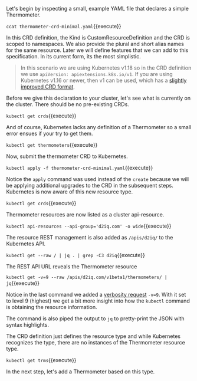 Let's begin by inspecting a small, example YAML file that declares a simple Thermometer.

`ccat thermometer-crd-minimal.yaml`{{execute}}

In this CRD definition, the Kind is CustomResourceDefinition and the CRD is scoped to namespaces. We also provide the plural and short alias names for the same resource. Later we will define features that we can add to this specification. In its current form, its the most simplistic.

> In this scenario we are using Kubernetes v1.18 so in the CRD definition we use `apiVersion: apiextensions.k8s.io/v1`. If you are using Kubernetes v1.16 or newer, then v1 can be used, which has a [slightly improved CRD format](https://kubernetes.io/docs/tasks/access-kubernetes-api/custom-resources/custom-resource-definition-versioning/#specify-multiple-versions).

Before we give this declaration to your cluster, let's see what is currently on the cluster. There should be no pre-existing CRDs.

`kubectl get crds`{{execute}}

And of course, Kubernetes lacks any definition of a Thermometer so a small error ensues if your try to get them.

`kubectl get thermometers`{{execute}}

Now, submit the thermometer CRD to Kubernetes.

`kubectl apply -f thermometer-crd-minimal.yaml`{{execute}}

Notice the `apply` command was used instead of the `create` because we will be applying additional upgrades to the CRD in the subsequent steps. Kubernetes is now aware of this new resource type.

`kubectl get crds`{{execute}}

Thermometer resources are now listed as a cluster api-resource.

`kubectl api-resources --api-group='d2iq.com' -o wide`{{execute}}

The resource REST management is also added as `/apis/d2iq/` to the Kubernetes API.

`kubectl get --raw / | jq . | grep -C3 d2iq`{{execute}}

The REST API URL reveals the Thermometer resource

`kubectl get -v=9 --raw /apis/d2iq.com/v1beta1/thermometers/ | jq`{{execute}}

Notice in the last command we added a [verbosity request](https://kubernetes.io/docs/reference/kubectl/cheatsheet/#kubectl-output-verbosity-and-debugging) `-v=9`. With it set to level 9 (highest) we get a bit more insight into how the `kubectl` command is obtaining the resource information.

The command is also piped the output to `jq` to pretty-print the JSON with syntax highlights.

The CRD definition just defines the resource type and while Kubernetes recognizes the type, there are no instances of the Thermometer resource type.

`kubectl get trms`{{execute}}

In the next step, let's add a Thermometer based on this type.
